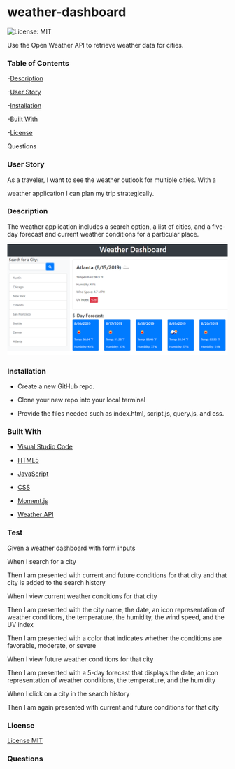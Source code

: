 # weather-dashboard

![License: MIT](https://img.shields.io/badge/License-MIT-yellow.svg)

Use the Open Weather API to retrieve weather data for cities.

### Table of Contents

-[Description](https://github.com/gilorcilla/weather-dashboard#description)

-[User Story](https://github.com/gilorcilla/weather-dashboard#user-story)

-[Installation](https://github.com/gilorcilla/weather-dashboard#installation)

-[Built With](https://github.com/gilorcilla/weather-dashboard#built-with)

-[License](https://github.com/gilorcilla/weather-dashboard#license)

Questions

### User Story

As a traveler, I want to see the weather outlook for multiple cities. With a

weather application I can plan my trip strategically.

### Description

The weather application includes a search option, a list of cities, and a five-day forecast and current weather conditions for a particular place.

![](./Assets/06-server-side-apis-homework-demo.png)

### Installation

- Create a new GitHub repo.

- Clone your new repo into your local terminal

- Provide the files needed such as index.html, script.js, query.js, and css.

### Built With

- [Visual Studio Code](https://code.visualstudio.com/)

- [HTML5](https://developer.mozilla.org/en-US/docs/Web/Guide/HTML/HTML5)

- [JavaScript](https://developer.mozilla.org/en-US/docs/Web/JavaScript)

- [CSS](https://developer.mozilla.org/en-US/docs/Web/CSS)

- [Moment.js](https://momentjs.com/)

- [Weather API](https://home.openweathermap.org/api_keys)

### Test

Given a weather dashboard with form inputs

When I search for a city

Then I am presented with current and future conditions for that city and that city is added to the search history

When I view current weather conditions for that city

Then I am presented with the city name, the date, an icon representation of weather conditions, the temperature, the humidity, the wind speed, and the UV index

Then I am presented with a color that indicates whether the conditions are favorable, moderate, or severe

When I view future weather conditions for that city

Then I am presented with a 5-day forecast that displays the date, an icon representation of weather conditions, the temperature, and the humidity

When I click on a city in the search history

Then I am again presented with current and future conditions for that city

### License

[License MIT](LICENSE)

### Questions
